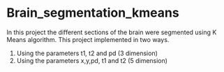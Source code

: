 # Brain_segmentation_kmeans

In this project the different sections of the brain were segmented using K Means algorithm. This project implemented in two ways.
1. Using the parameters t1, t2 and pd (3 dimension)
2. Using the parameters x,y,pd, t1 and t2 (5 dimension)

